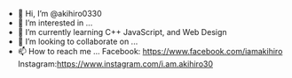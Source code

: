 - 👋 Hi, I’m @akihiro0330
- 👀 I’m interested in ...
- 🌱 I’m currently learning C++ JavaScript, and Web Design 
- 💞️ I’m looking to collaborate on ...
- 📫 How to reach me ...
Facebook: https://www.facebook.com/iamakihiro
Instagram:https://www.instagram.com/i.am.akihiro30
<!---
akihiro0330/akihiro0330 is a ✨ special ✨ repository because its `README.md` (this file) appears on your GitHub profile.
You can click the Preview link to take a look at your changes.
--->
